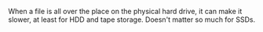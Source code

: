 When a file is all over the place on the physical hard drive, it can make it slower, at least for HDD and tape storage. Doesn't matter so much for SSDs.